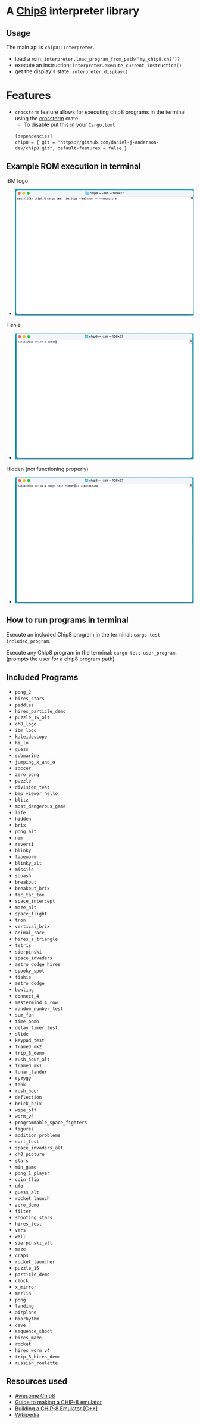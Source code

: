 # A [Chip8](https://en.wikipedia.org/wiki/CHIP-8) interpreter library

## Usage

The main api is `chip8::Interpreter`.

- load a rom: `interpreter.load_program_from_path("my_chip8.ch8")?`
- execute an instruction: `interpreter.execute_current_instruction()`
- get the display's state: `interpreter.display()`

# Features

- `crossterm` feature allows for executing chip8 programs in the terminal using the [crossterm](https://crates.io/crates/crossterm) crate.
  - To disable put this in your `Cargo.toml`
  ```
  [dependencies]
  chip8 = { git = "https://github.com/daniel-j-anderson-dev/chip8.git", default-features = false }
  ```

## Example ROM execution in terminal

IBM logo
- ![ibm_logo_example](ibm_logo.gif)


Fishie
- ![fishie_example](fishie.gif)

Hidden (not functioning properly)
- ![hidden_example](hidden.gif)

## How to run programs in terminal

Execute an included Chip8 program in the terminal: `cargo test included_program`.

Execute any Chip8 program in the terminal: `cargo test user_program`. (prompts the user for a chip8 program path)

## Included Programs
- `pong_2`
- `hires_stars`
- `paddles`
- `hires_particle_demo`
- `puzzle_15_alt`
- `ch8_logo`
- `ibm_logo`
- `kaleidoscope`
- `hi_lo`
- `guess`
- `submarine`
- `jumping_x_and_o`
- `soccer`
- `zero_pong`
- `puzzle`
- `division_test`
- `bmp_viewer_hello`
- `blitz`
- `most_dangerous_game`
- `life`
- `hidden`
- `brix`
- `pong_alt`
- `nim`
- `reversi`
- `blinky`
- `tapeworm`
- `blinky_alt`
- `missile`
- `squash`
- `breakout`
- `breakout_brix`
- `tic_tac_toe`
- `space_intercept`
- `maze_alt`
- `space_flight`
- `tron`
- `vertical_brix`
- `animal_race`
- `hires_s_triangle`
- `tetris`
- `sierpinski`
- `space_invaders`
- `astro_dodge_hires`
- `spooky_spot`
- `fishie`
- `astro_dodge`
- `bowling`
- `connect_4`
- `mastermind_4_row`
- `random_number_test`
- `sum_fun`
- `time_bomb`
- `delay_timer_test`
- `slide`
- `keypad_test`
- `framed_mk2`
- `trip_8_demo`
- `rush_hour_alt`
- `framed_mk1`
- `lunar_lander`
- `syzygy`
- `tank`
- `rush_hour`
- `deflection`
- `brick_brix`
- `wipe_off`
- `worm_v4`
- `programmable_space_fighters`
- `figures`
- `addition_problems`
- `sqrt_test`
- `space_invaders_alt`
- `ch8_picture`
- `stars`
- `min_game`
- `pong_1_player`
- `coin_flip`
- `ufo`
- `guess_alt`
- `rocket_launch`
- `zero_demo`
- `filter`
- `shooting_stars`
- `hires_test`
- `vers`
- `wall`
- `sierpinski_alt`
- `maze`
- `craps`
- `rocket_launcher`
- `puzzle_15`
- `particle_demo`
- `clock`
- `x_mirror`
- `merlin`
- `pong`
- `landing`
- `airplane`
- `biorhythm`
- `cave`
- `sequence_shoot`
- `hires_maze`
- `rocket`
- `hires_worm_v4`
- `trip_8_hires_demo`
- `russian_roulette`

## Resources used

- [Awesome Chip8](https://chip-8.github.io/links/)
- [Guide to making a CHIP-8 emulator](https://tobiasvl.github.io/blog/write-a-chip-8-emulator)
- [Building a CHIP-8 Emulator [C++]](https://austinmorlan.com/posts/chip8_emulator/)
- [Wikipedia](https://en.wikipedia.org/wiki/CHIP-8)

